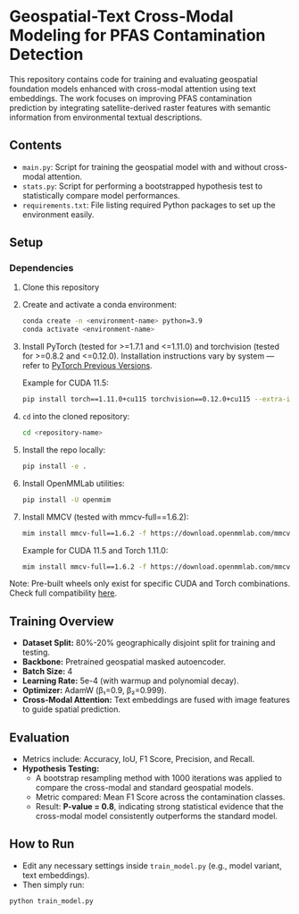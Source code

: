 # Geospatial-Text Cross-Modal Modeling for PFAS Contamination Detection

This repository contains code for training and evaluating geospatial foundation models enhanced with cross-modal attention using text embeddings. The work focuses on improving PFAS contamination prediction by integrating satellite-derived raster features with semantic information from environmental textual descriptions.

## Contents

- `main.py`: Script for training the geospatial model with and without cross-modal attention.
- `stats.py`: Script for performing a bootstrapped hypothesis test to statistically compare model performances.
- `requirements.txt`: File listing required Python packages to set up the environment easily.

## Setup

### Dependencies

1. Clone this repository
2. Create and activate a conda environment:
    ```bash
    conda create -n <environment-name> python=3.9
    conda activate <environment-name>
    ```
3. Install PyTorch (tested for >=1.7.1 and <=1.11.0) and torchvision (tested for >=0.8.2 and <=0.12.0). Installation instructions vary by system — refer to [PyTorch Previous Versions](https://pytorch.org/get-started/previous-versions/).

    Example for CUDA 11.5:
    ```bash
    pip install torch==1.11.0+cu115 torchvision==0.12.0+cu115 --extra-index-url https://download.pytorch.org/whl/cu115
    ```

4. `cd` into the cloned repository:
    ```bash
    cd <repository-name>
    ```

5. Install the repo locally:
    ```bash
    pip install -e .
    ```

6. Install OpenMMLab utilities:
    ```bash
    pip install -U openmim
    ```

7. Install MMCV (tested with mmcv-full==1.6.2):
    ```bash
    mim install mmcv-full==1.6.2 -f https://download.openmmlab.com/mmcv/dist/{cuda_version}/{torch_version}/index.html
    ```

    Example for CUDA 11.5 and Torch 1.11.0:
    ```bash
    mim install mmcv-full==1.6.2 -f https://download.openmmlab.com/mmcv/dist/cu115/torch1.11.0/index.html
    ```

Note: Pre-built wheels only exist for specific CUDA and Torch combinations. Check full compatibility [here](https://mmcv.readthedocs.io/en/v1.6.2/get_started/installation.html).



## Training Overview

- **Dataset Split:** 80%-20% geographically disjoint split for training and testing.
- **Backbone:** Pretrained geospatial masked autoencoder.
- **Batch Size:** 4
- **Learning Rate:** 5e-4 (with warmup and polynomial decay).
- **Optimizer:** AdamW (β₁=0.9, β₂=0.999).
- **Cross-Modal Attention:** Text embeddings are fused with image features to guide spatial prediction.


## Evaluation

- Metrics include: Accuracy, IoU, F1 Score, Precision, and Recall.
- **Hypothesis Testing:**
  - A bootstrap resampling method with 1000 iterations was applied to compare the cross-modal and standard geospatial models.
  - Metric compared: Mean F1 Score across the contamination classes.
  - Result: **P-value = 0.8**, indicating strong statistical evidence that the cross-modal model consistently outperforms the standard model.


## How to Run

- Edit any necessary settings inside `train_model.py` (e.g., model variant, text embeddings).
- Then simply run:

```bash
python train_model.py
